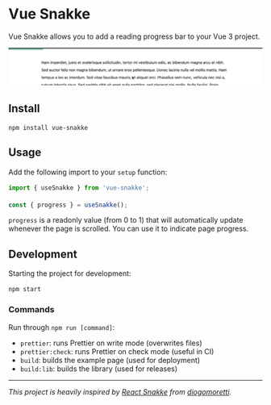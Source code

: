 # Vue Snakke

Vue Snakke allows you to add a reading progress bar to your Vue 3 project.

![Vue Snakke example](./example.gif)

## Install

```
npm install vue-snakke
```

## Usage

Add the following import to your `setup` function:

```javascript
import { useSnakke } from 'vue-snakke';

const { progress } = useSnakke();
```

`progress` is a readonly value (from 0 to 1) that will automatically update whenever the page is scrolled. You can use it to indicate page progress.

## Development

Starting the project for development:

```
npm start
```

### Commands

Run through `npm run [command]`:

- `prettier`: runs Prettier on write mode (overwrites files)
- `prettier:check`: runs Prettier on check mode (useful in CI)
- `build`: builds the example page (used for deployment)
- `build:lib`: builds the library (used for releases)

---

_This project is heavily inspired by [React Snakke](https://github.com/diogomoretti/react-snakke) from [diogomoretti](https://github.com/diogomoretti)._
